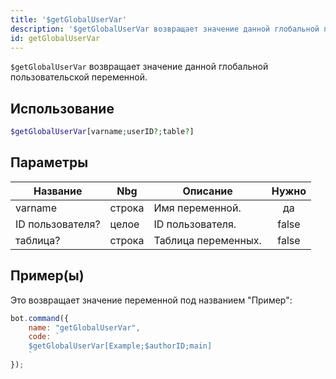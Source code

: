 ```yaml
---
title: '$getGlobalUserVar'
description: '$getGlobalUserVar возвращает значение данной глобальной пользовательской переменной.'
id: getGlobalUserVar
---
```


`$getGlobalUserVar` возвращает значение данной глобальной пользовательской переменной.

## Использование

```php
$getGlobalUserVar[varname;userID?;table?]
```

## Параметры

| Название         | Nbg    | Описание            | Нужно |
| ---------------- | ------ | ------------------- |:-----:|
| varname          | строка | Имя переменной.     |  да   |
| ID пользователя? | целое  | ID пользователя.    | false |
| таблица?         | строка | Таблица переменных. | false |

## Пример(ы)

Это возвращает значение переменной под названием "Пример":

```javascript
bot.command({
    name: "getGlobalUserVar",
    code: `
    $getGlobalUserVar[Example;$authorID;main]
    `
});
```